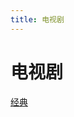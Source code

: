 ```yaml
---
title: 电视剧
---
```


# 电视剧

[经典](%E7%94%B5%E8%A7%86%E5%89%A7/%E7%BB%8F%E5%85%B8%205bd95408c8e44adf8a400a24c6840f0d.csv)